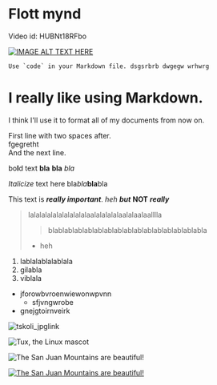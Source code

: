 
# Flott mynd



Video id: HUBNt18RFbo

[![IMAGE ALT TEXT HERE](http://img.youtube.com/vi/HUBNt18RFbo/0.jpg)](http://www.youtube.com/watch?v=HUBNt18RFbo)


``Use `code` in your Markdown file.
          dsgsrbrb
          dwgegw
          wrhwrg``

I really like using Markdown.
===============
I think I'll use it to format all of my documents from now on.

First line with two spaces after.  
fgegretht  
And the next line.

bo**l**d text __bla__ **bla** _bla_

_Italicize_ text here bla*bla***bla**bla

This text is ***really important***. _heh_ **_but_** **NOT** ***really***

> lalalalalalalalalalalaalalalalalaalalaalaalllla
> > blablablablablablablablablablablablablablablabla
> - heh 

1. lablalablalablala
2. gilabla
3. viblala

- jforowbvroenwiewonwpvnn
     - sfjvngwrobe
- gnejgtoirnveirk



![tskoli_jpglink](https://tskoli.is/wp-content/uploads/2017/07/Tækniskólinn.Háteigsvegi-1-768x463.jpg)



![Tux, the Linux mascot](myndir/tux.avif "__HEH__")


![The San Juan Mountains are beautiful!](myndir/mountains.avif "San Juan Mountains")


[![The San Juan Mountains are beautiful!](myndir/mountains.avif "San Juan Mountains")](https://en.wikipedia.org/wiki/Mountain)

